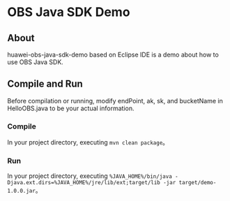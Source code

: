 # OBS Java SDK Demo

## About
huawei-obs-java-sdk-demo based on Eclipse IDE is a demo about how to use OBS Java SDK.

## Compile and Run
Before compilation or running, modify endPoint, ak, sk, and bucketName in HelloOBS.java to be your actual information.

### Compile
In your project directory, executing `mvn clean package`。

### Run
In your project directory, executing `%JAVA_HOME%/bin/java -Djava.ext.dirs=%JAVA_HOME%/jre/lib/ext;target/lib -jar target/demo-1.0.0.jar`。
